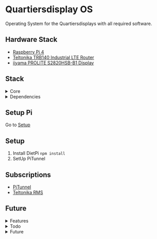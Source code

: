 # Quartiersdisplay OS
Operating System for the Quartiersdisplays with all required software.
## Hardware Stack
- [Raspberry Pi 4](https://www.raspberrypi.com/products/raspberry-pi-4-model-b/)
- [Teltonika TRB140 Industrial LTE Router](https://dietpi.com/)
- [iiyama PROLITE S2820HSB-B1 Display](https://iiyama.com/de_de/produkte/prolite-s2820hsb-b1/)

## Stack
<details>
<summary>Core</summary>

- [DietPi](https://dietpi.com/)
</details>

<details>
<summary>Dependencies</summary>

- GIT
- Chromium
- VNC Server
- NodeJS
</details>

## Setup Pi
Go to [Setup](https://github.com/studio-arrenberg/quartiersdisplay-os/blob/main/setup.md)

## Setup
1. Install DietPi `npm install`
2. SetUp PiTunnel

## Subscriptions
- [PiTunnel](https://www.pitunnel.com/)
- [Teltonika RMS](https://rms.teltonika-networks.com/)

## Future

<details>
<summary>Features</summary>

- Nightmode
- Reboot once a Day
</details>

<details>
<summary>Todo</summary>

- Nightmode
- Reboot once a Day
</details>

<details>
<summary>Future</summary>

- Create Dashboard with overview
</details>